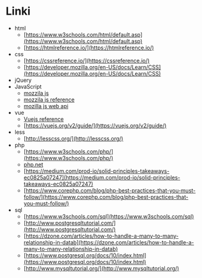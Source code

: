 # Linki

- html
	- [https://www.w3schools.com/html/default.asp](https://www.w3schools.com/html/default.asp)
	- [https://htmlreference.io/](https://htmlreference.io/)
- css
    - [https://cssreference.io/](https://cssreference.io/) 
    - [https://developer.mozilla.org/en-US/docs/Learn/CSS](https://developer.mozilla.org/en-US/docs/Learn/CSS) 
- jQuery
- JavaScript
    - [mozzila js](https://developer.mozilla.org/en-US/docs/Web/JavaScript)
    - [mozzila js reference](https://developer.mozilla.org/en-US/docs/Web/JavaScript/Reference)
    - [mozilla js web api](https://developer.mozilla.org/en-US/docs/Web/API)
- vue
    - [Vuejs reference](https://vuejs.org/v2/api/)
    - [https://vuejs.org/v2/guide/](https://vuejs.org/v2/guide/)
- less
    - [http://lesscss.org/](http://lesscss.org/)  
- php
    - [https://www.w3schools.com/php/](https://www.w3schools.com/php/) 
    - [php.net](https://www.php.net/)
    - [https://medium.com/prod-io/solid-principles-takeaways-ec0825a07247](https://medium.com/prod-io/solid-principles-takeaways-ec0825a07247)
    - [https://www.corephp.com/blog/php-best-practices-that-you-must-follow/](https://www.corephp.com/blog/php-best-practices-that-you-must-follow/)
- sql
    - [https://www.w3schools.com/sql](https://www.w3schools.com/sql)
    - [http://www.postgresqltutorial.com/](http://www.postgresqltutorial.com/)
    - [https://dzone.com/articles/how-to-handle-a-many-to-many-relationship-in-datab](https://dzone.com/articles/how-to-handle-a-many-to-many-relationship-in-datab)
    - [https://www.postgresql.org/docs/10/index.html](https://www.postgresql.org/docs/10/index.html)
    - [http://www.mysqltutorial.org/](http://www.mysqltutorial.org/)